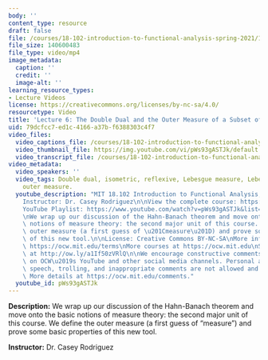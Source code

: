 ```yaml
---
body: ''
content_type: resource
draft: false
file: /courses/18-102-introduction-to-functional-analysis-spring-2021/18102-sp21-lecture-6_360p_16_9.mp4
file_size: 140600483
file_type: video/mp4
image_metadata:
  caption: ''
  credit: ''
  image-alt: ''
learning_resource_types:
- Lecture Videos
license: https://creativecommons.org/licenses/by-nc-sa/4.0/
resourcetype: Video
title: 'Lecture 6: The Double Dual and the Outer Measure of a Subset of Real Numbers'
uid: 79dcfcc7-ed1c-4166-a37b-f6388303c4f7
video_files:
  video_captions_file: /courses/18-102-introduction-to-functional-analysis-spring-2021/1ymYzLDKFT2oTgmRQ253v9BF21H4SYkE0_transcript.webvtt
  video_thumbnail_file: https://img.youtube.com/vi/pWs93gASTJk/default.jpg
  video_transcript_file: /courses/18-102-introduction-to-functional-analysis-spring-2021/1ymYzLDKFT2oTgmRQ253v9BF21H4SYkE0_transcript.pdf
video_metadata:
  video_speakers: ''
  video_tags: Double dual, isometric, reflexive, Lebesgue measure, Lebesgue integration,
    outer measure.
  youtube_description: "MIT 18.102 Introduction to Functional Analysis, Spring 2021\n\
    Instructor: Dr. Casey Rodriguez\n\nView the complete course: https://ocw.mit.edu/courses/18-102-introduction-to-functional-analysis-spring-2021/\n\
    YouTube Playlist: https://www.youtube.com/watch?v=pWs93gASTJk&list=PLUl4u3cNGP63micsJp_--fRAjZXPrQzW_&index=6\n\
    \nWe wrap up our discussion of the Hahn-Banach theorem and move onto the basic\
    \ notions of measure theory: the second major unit of this course. We define the\
    \ outer measure (a first guess of \u201Cmeasure\u201D) and prove some basic properties\
    \ of this new tool.\n\nLicense: Creative Commons BY-NC-SA\nMore information at\
    \ https://ocw.mit.edu/terms\nMore courses at https://ocw.mit.edu\nSupport OCW\
    \ at http://ow.ly/a1If50zVRlQ\n\nWe encourage constructive comments and discussion\
    \ on OCW\u2019s YouTube and other social media channels. Personal attacks, hate\
    \ speech, trolling, and inappropriate comments are not allowed and may be removed.\
    \ More details at https://ocw.mit.edu/comments."
  youtube_id: pWs93gASTJk
---
```

**Description:** We wrap up our discussion of the Hahn-Banach theorem and move onto the basic notions of measure theory: the second major unit of this course. We define the outer measure (a first guess of “measure”) and prove some basic properties of this new tool.

**Instructor:** Dr. Casey Rodriguez